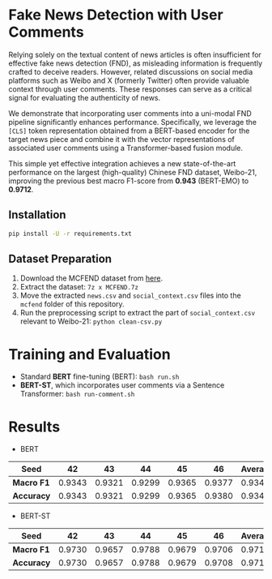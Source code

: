 # Fake News Detection with User Comments

Relying solely on the textual content of news articles is often insufficient for effective fake news detection (FND), as misleading information is frequently crafted to deceive readers.
However, related discussions on social media platforms such as Weibo and X (formerly Twitter) often provide valuable context through user comments. These responses can serve as a critical signal for evaluating the authenticity of news.

We demonstrate that incorporating user comments into a uni-modal FND pipeline significantly enhances performance. Specifically, we leverage the `[CLS]` token representation obtained from a BERT-based encoder for the target news piece and combine it with the vector representations of associated user comments using a Transformer-based fusion module.

This simple yet effective integration achieves a new state-of-the-art performance on the largest (high-quality) Chinese FND dataset, Weibo-21, improving the previous best macro F1-score from **0.943** (BERT-EMO) to **0.9712**.

## Installation
```bash
pip install -U -r requirements.txt
```
## Dataset Preparation
1. Download the MCFEND dataset from [here](https://drive.google.com/drive/folders/1tflhQTkMT_gTTwEw3ESfKS7Sr5w__5u5?usp=sharing).
2. Extract the dataset: `7z x MCFEND.7z`
3. Move the extracted `news.csv` and `social_context.csv` files into the `mcfend` folder of this repository.
4. Run the preprocessing script to extract the part of `social_context.csv` relevant to Weibo-21: `python clean-csv.py`
# Training and Evaluation
- Standard **BERT** fine-tuning (BERT): `bash run.sh`
- **BERT-ST**, which incorporates user comments via a Sentence Transformer: `bash run-comment.sh`
# Results
- BERT

| Seed       | 42     | 43     | 44     | 45     | 46     | Average |
|------------|--------|--------|--------|--------|--------|---------|
|**Macro F1**| 0.9343 | 0.9321 | 0.9299 | 0.9365 | 0.9377 | 0.9341  |
|**Accuracy**| 0.9343 | 0.9321 | 0.9299 | 0.9365 | 0.9380 | 0.9342  |

- BERT-ST

| Seed       | 42     | 43     | 44     | 45     | 46     | Average |
|------------|--------|--------|--------|--------|--------|---------|
|**Macro F1**| 0.9730 | 0.9657 | 0.9788 | 0.9679 | 0.9706 | 0.9712  |
|**Accuracy**| 0.9730 | 0.9657 | 0.9788 | 0.9679 | 0.9708 | 0.9712  |
